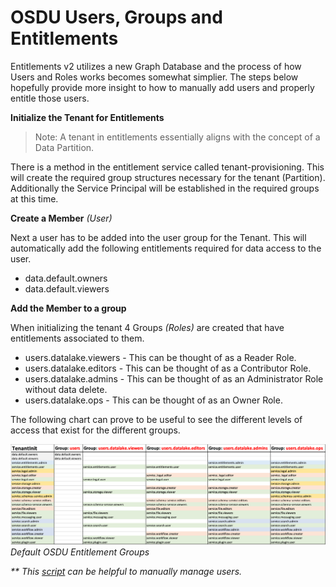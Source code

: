 # OSDU Users, Groups and Entitlements

Entitlements v2 utilizes a new Graph Database and the process of how Users and Roles works becomes somewhat simplier. The steps below hopefully provide more insight to how to manually add users and properly entitle those users.

__Initialize the Tenant for Entitlements__
> Note: A tenant in entitlements essentially aligns with the concept of a Data Partition.

There is a method in the entitlement service called tenant-provisioning.  This will create the required group structures necessary for the tenant (Partition).  Additionally the Service Principal will be established in the required groups at this time.

__Create a Member__ _(User)_

Next a user has to be added into the user group for the Tenant.  This will automatically add the following entitlements required for data access to the user.

  - data.default.owners
  - data.default.viewers

__Add the Member to a group__

When initializing the tenant 4 Groups _(Roles)_ are created that have entitlements associated to them.

  - users.datalake.viewers - This can be thought of as a Reader Role.
  - users.datalake.editors - This can be thought of as a Contributor Role.
  - users.datalake.admins - This can be thought of as an Administrator Role without data delete.
  - users.datalake.ops - This can be thought of as an Owner Role.


The following chart can prove to be useful to see the different levels of access that exist for the different groups.

![image](images/osdu-entitlement-groups.png)
_Default OSDU Entitlement Groups_


_** This [script](../tools/rest/entitlement_manage.http) can be helpful to manually manage users._
